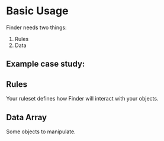 # Basic Usage

Finder needs two things:

1. Rules
2. Data

## Example case study:

## Rules

Your ruleset defines how Finder will interact with your objects.

## Data Array

Some objects to manipulate.
